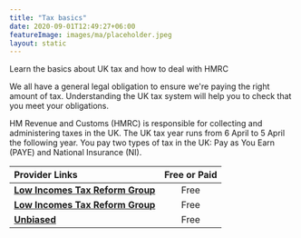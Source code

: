 ```yaml
---
title: "Tax basics"
date: 2020-09-01T12:49:27+06:00
featureImage: images/ma/placeholder.jpeg
layout: static
---
```


Learn the basics about UK tax and how to deal with HMRC

We all have a general legal obligation to ensure we're paying the right amount of tax. Understanding the UK tax system will help you to check that you meet your obligations.

HM Revenue and Customs (HMRC) is responsible for collecting and administering taxes in the UK. The UK tax year runs from 6 April to 5 April the following year. You pay two types of tax in the UK: Pay as You Earn (PAYE) and National Insurance (NI).

| Provider Links      | Free or Paid  |  
| :-----------          | :--------------:      |  
| [**Low Incomes Tax Reform Group**](https://www.litrg.org.uk/tax-guides/tax-basics) | Free | 
| [**Low Incomes Tax Reform Group**](https://www.litrg.org.uk/tax-guides/tax-basics/self-assessment-understanding-basics) | Free | 
| [**Unbiased**](https://www.unbiased.co.uk/discover/tax-business/self-assessment) | Free | 
  

<br/><br/>






